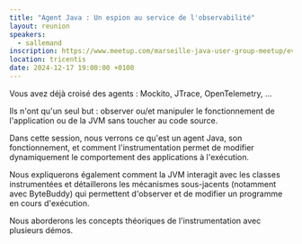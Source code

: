 ```yaml
---
title: "Agent Java : Un espion au service de l'observabilité"
layout: reunion
speakers:
  - sallemand
inscription: https://www.meetup.com/marseille-java-user-group-meetup/events/304894402
location: tricentis
date: 2024-12-17 19:00:00 +0100
---
```

Vous avez déjà croisé des agents : Mockito, JTrace, OpenTelemetry, ... 

Ils n'ont qu'un seul but : observer ou/et manipuler le fonctionnement de l'application ou de la JVM sans toucher au code source.

Dans cette session, nous verrons ce qu'est un agent Java, son fonctionnement, et comment l'instrumentation permet de modifier dynamiquement le comportement des applications à l'exécution.

Nous expliquerons également comment la JVM interagit avec les classes instrumentées et détaillerons les mécanismes sous-jacents (notamment avec ByteBuddy) qui permettent d'observer et de modifier un programme en cours d'exécution.

Nous aborderons les concepts théoriques de l'instrumentation avec plusieurs démos.
